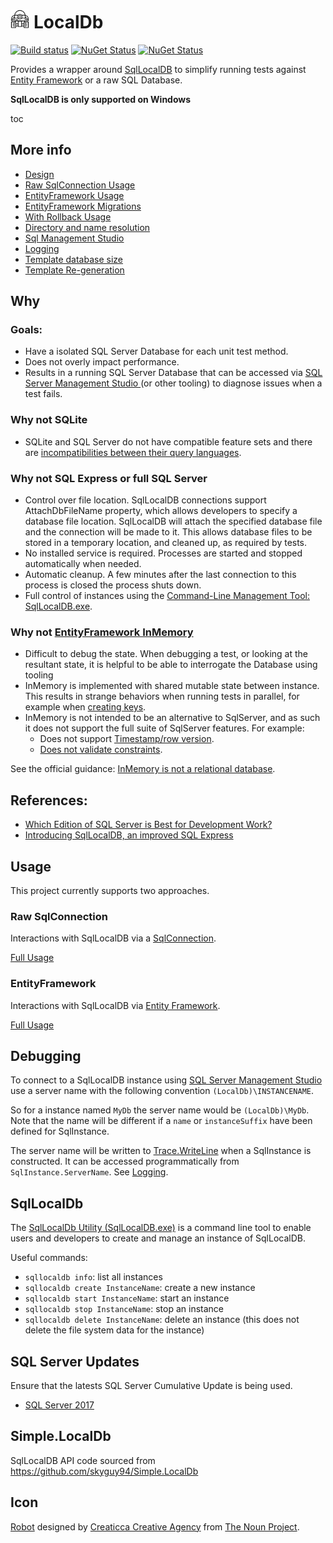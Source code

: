 # <img src="/src/icon.png" height="30px"> LocalDb

[![Build status](https://ci.appveyor.com/api/projects/status/0shdndxc7xd14d41/branch/master?svg=true)](https://ci.appveyor.com/project/SimonCropp/LocalDb) [![NuGet Status](https://img.shields.io/nuget/v/LocalDb.svg?label=nuget:LocalDb&cacheSeconds=86400)](https://www.nuget.org/packages/LocalDb/) [![NuGet Status](https://img.shields.io/nuget/v/EfLocalDb.svg?label=nuget:EfLocalDb&cacheSeconds=86400)](https://www.nuget.org/packages/EfLocalDb/)

Provides a wrapper around [SqlLocalDB](https://docs.microsoft.com/en-us/sql/database-engine/configure-windows/sql-server-express-localdb) to simplify running tests against [Entity Framework](https://docs.microsoft.com/en-us/ef/core/) or a raw SQL Database.

**SqlLocalDB is only supported on Windows**

toc


## More info

 * [Design](/pages/design.md)
 * [Raw SqlConnection Usage](/pages/raw-usage.md)
 * [EntityFramework Usage](/pages/ef-usage.md)
 * [EntityFramework Migrations](/pages/efmigrations.md)
 * [With Rollback Usage](/pages/with-rollback.md)
 * [Directory and name resolution](/pages/directory-and-name-resolution.md)
 * [Sql Management Studio](/pages/sql-management-studio.md)
 * [Logging](/pages/logging.md)
 * [Template database size](/pages/template-database-size.md)
 * [Template Re-generation](/pages/template-regen.md)


## Why


### Goals:

 * Have a isolated SQL Server Database for each unit test method.
 * Does not overly impact performance.
 * Results in a running SQL Server Database that can be accessed via [SQL Server Management Studio ](https://docs.microsoft.com/en-us/sql/ssms/sql-server-management-studio-ssms?view=sql-server-2017) (or other tooling) to diagnose issues when a test fails.


### Why not SQLite

 * SQLite and SQL Server do not have compatible feature sets and there are [incompatibilities between their query languages](https://www.mssqltips.com/sqlservertip/4777/comparing-some-differences-of-sql-server-to-sqlite/).


### Why not SQL Express or full SQL Server

 * Control over file location. SqlLocalDB connections support AttachDbFileName property, which allows developers to specify a database file location. SqlLocalDB will attach the specified database file and the connection will be made to it. This allows database files to be stored in a temporary location, and cleaned up, as required by tests.
 * No installed service is required. Processes are started and stopped automatically when needed.
 * Automatic cleanup. A few minutes after the last connection to this process is closed the process shuts down.
 * Full control of instances using the [Command-Line Management Tool: SqlLocalDB.exe](https://docs.microsoft.com/en-us/sql/relational-databases/express-localdb-instance-apis/command-line-management-tool-sqllocaldb-exe?view=sql-server-2017).


### Why not [EntityFramework InMemory](https://docs.microsoft.com/en-us/ef/core/providers/in-memory/)

 * Difficult to debug the state. When debugging a test, or looking at the resultant state, it is helpful to be able to interrogate the Database using tooling
 * InMemory is implemented with shared mutable state between instance. This results in strange behaviors when running tests in parallel, for example when [creating keys](https://github.com/aspnet/EntityFrameworkCore/issues/6872).
 * InMemory is not intended to be an alternative to SqlServer, and as such it does not support the full suite of SqlServer features. For example:
    * Does not support [Timestamp/row version](https://docs.microsoft.com/en-us/ef/core/modeling/concurrency#timestamprow-version).
    * [Does not validate constraints](https://github.com/aspnet/EntityFrameworkCore/issues/2166).

See the official guidance: [InMemory is not a relational database](https://docs.microsoft.com/en-us/ef/core/miscellaneous/testing/in-memory#inmemory-is-not-a-relational-database).


## References:

 * [Which Edition of SQL Server is Best for Development Work?](https://www.red-gate.com/simple-talk/sql/sql-development/edition-sql-server-best-development-work/#8)
 * [Introducing SqlLocalDB, an improved SQL Express](https://blogs.msdn.microsoft.com/sqlexpress/2011/07/12/introducing-localdb-an-improved-sql-express/)


## Usage

This project currently supports two approaches.


### Raw SqlConnection

Interactions with SqlLocalDB via a [SqlConnection](https://docs.microsoft.com/en-us/dotnet/api/system.data.sqlclient.sqlconnection).

[Full Usage](/pages/raw-usage.md)


### EntityFramework

Interactions with SqlLocalDB via [Entity Framework](https://docs.microsoft.com/en-us/ef/core/).

[Full Usage](/pages/ef-usage.md)


## Debugging

To connect to a SqlLocalDB instance using [SQL Server Management Studio ](https://docs.microsoft.com/en-us/sql/ssms/sql-server-management-studio-ssms?view=sql-server-2017) use a server name with the following convention `(LocalDb)\INSTANCENAME`.

So for a instance named `MyDb` the server name would be `(LocalDb)\MyDb`. Note that the name will be different if a `name` or `instanceSuffix` have been defined for SqlInstance.

The server name will be written to [Trace.WriteLine](https://docs.microsoft.com/en-us/dotnet/api/system.diagnostics.trace.writeline) when a SqlInstance is constructed. It can be accessed programmatically from `SqlInstance.ServerName`. See [Logging](/pages/logging.md).


## SqlLocalDb

The [SqlLocalDb Utility (SqlLocalDB.exe)](https://docs.microsoft.com/en-us/sql/tools/sqllocaldb-utility) is a command line tool to enable users and developers to create and manage an instance of SqlLocalDB.

Useful commands:

 * `sqllocaldb info`: list all instances
 * `sqllocaldb create InstanceName`: create a new instance
 * `sqllocaldb start InstanceName`: start an instance
 * `sqllocaldb stop InstanceName`: stop an instance
 * `sqllocaldb delete InstanceName`: delete an instance (this does not delete the file system data for the instance)


## SQL Server Updates

Ensure that the latests SQL Server Cumulative Update is being used.

 * [SQL Server 2017](https://support.microsoft.com/en-au/help/4047329/sql-server-2017-build-versions)


## Simple.LocalDb

SqlLocalDB API code sourced from https://github.com/skyguy94/Simple.LocalDb


## Icon

[Robot](https://thenounproject.com/term/robot/960055/) designed by [Creaticca Creative Agency](https://thenounproject.com/creaticca/) from [The Noun Project](https://thenounproject.com/).